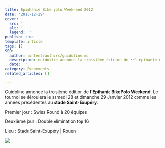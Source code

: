```yaml
---
title: Epiphanie Bike polo Week-end 2012
date: '2011-12-29'
cover:
  src: ''
  alt: ''
  legend: ''
publish: true
template: article
tags: []
SEO:
  author: content/authors/guidoline.md
  description: Guidoline annonce la troisième édition de **l’Epihanie BikePolo Weekend**.
  date: ''
category: Évenements
related_articles: []

---
```

Guidoline annonce la troisième édition de **l’Epihanie BikePolo Weekend**. Le tournoi se déroulera le samedi 28 et dimanche 29 Janvier 2012 comme les années précédentes au **stade Saint-Exupéry**.

Premier jour : Swiss Round à 20 équipes

Deuxième jour : Double élimination top 16

Lieu : Stade Saint-Exupéry | Rouen

![](/uploads/epiphanie-2012.jpg)